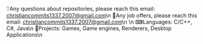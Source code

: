 ❔Any questions about repositories, please reach this email: christiancommits1337.2007@gmail.com\n
💼Any job offers, please reach this email: christiancommits1337.2007@gmail.com\n
\n
⌨Languages: C/C++, C#, Java\n
📜Projects: Games, Game engines, Renderers, Desktop Applications\n
